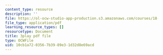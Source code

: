 ```yaml
---
content_type: resource
description: ''
file: https://ol-ocw-studio-app-production.s3.amazonaws.com/courses/18-01sc-single-variable-calculus-fall-2010/10cb1a7203567b3989e31d32d8e69acd_1RLctDS2hUQ.pdf
file_type: application/pdf
learning_resource_types: []
resourcetype: Document
title: 3play pdf file
type: OCWFile
uid: 10cb1a72-0356-7b39-89e3-1d32d8e69acd
---
```

